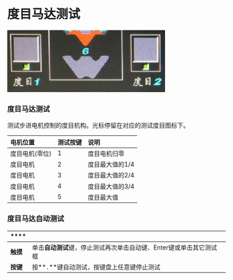# 度目马达测试

![](../.gitbook/assets/2019108107810746747.png)

### 度目马达测试

测试步进电机控制的度目机构。光标停留在对应的测试度目图标下。

| 电机位置 | 测试按键 | 说明 |
| :--- | :--- | :--- |
| 度目电机\(零位\) | 1 | 度目电机归零 |
| 度目电机 | 2 | 度目最大值的1/4 |
| 度目电机 | 3 | 度目最大值的2/4 |
| 度目电机 | 4 | 度目最大值的3/4 |
| 度目电机 | 5 | 度目最大值 |

### 度目马达自动测试 

|  **** |   |
| :--- | :--- |
| **触摸** | 单击**自动测试**键，停止测试再次单击自动键、Enter键或单击其它测试框 |
| **按键** | 按**`.`**键自动测试，按键盘上任意键停止测试 |




